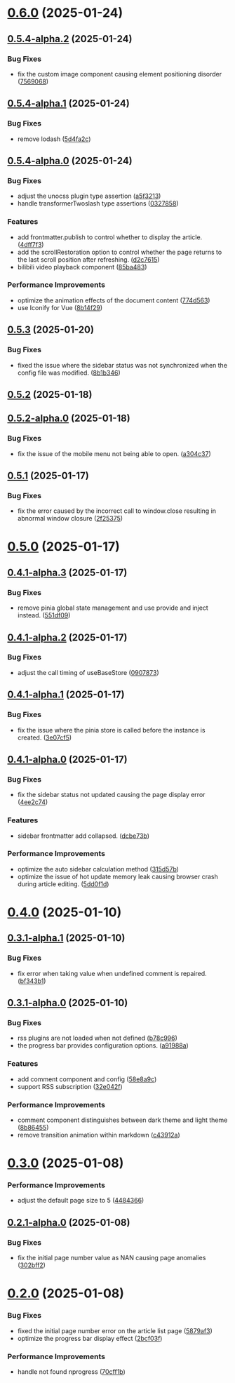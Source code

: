 # [0.6.0](https://github.com/hacxy/vitepress-theme-mild/compare/v0.5.4-alpha.2...v0.6.0) (2025-01-24)



## [0.5.4-alpha.2](https://github.com/hacxy/vitepress-theme-mild/compare/v0.5.4-alpha.1...v0.5.4-alpha.2) (2025-01-24)


### Bug Fixes

* fix the custom image component causing element positioning disorder ([7569068](https://github.com/hacxy/vitepress-theme-mild/commit/7569068dd99d6277800439bac1ea8367709c8545))



## [0.5.4-alpha.1](https://github.com/hacxy/vitepress-theme-mild/compare/v0.5.4-alpha.0...v0.5.4-alpha.1) (2025-01-24)


### Bug Fixes

* remove lodash ([5d4fa2c](https://github.com/hacxy/vitepress-theme-mild/commit/5d4fa2c95269db80ae6f93e7ea7c24e19fa904a2))



## [0.5.4-alpha.0](https://github.com/hacxy/vitepress-theme-mild/compare/v0.5.3...v0.5.4-alpha.0) (2025-01-24)


### Bug Fixes

* adjust the unocss plugin type assertion ([a5f3213](https://github.com/hacxy/vitepress-theme-mild/commit/a5f32130560f9286ab53f6dfd84e39e0162c12fd))
* handle transformerTwoslash type assertions ([0327858](https://github.com/hacxy/vitepress-theme-mild/commit/032785885119d52031a105264fd6b0b7547b1513))


### Features

* add frontmatter.publish to control whether to display the article. ([4dff7f3](https://github.com/hacxy/vitepress-theme-mild/commit/4dff7f33c27db3ad4f8a362c0bb3b9f453912909))
* add the scrollRestoration option to control whether the page returns to the last scroll position after refreshing. ([d2c7615](https://github.com/hacxy/vitepress-theme-mild/commit/d2c76153ff3ca9855418abd9a3098c0f26c400ab))
* bilibili video playback component ([85ba483](https://github.com/hacxy/vitepress-theme-mild/commit/85ba48309174146363d5226b4d02262d1b8e75a2))


### Performance Improvements

* optimize the animation effects of the document content ([774d563](https://github.com/hacxy/vitepress-theme-mild/commit/774d563edf8d8aadbd3b0f4d6df248de471f0f87))
* use Iconify for Vue ([8b14f29](https://github.com/hacxy/vitepress-theme-mild/commit/8b14f29b242c1961225d2118b94206430f8b3343))



## [0.5.3](https://github.com/hacxy/vitepress-theme-mild/compare/v0.5.2...v0.5.3) (2025-01-20)


### Bug Fixes

* fixed the issue where the sidebar status was not synchronized when the config file was modified. ([8b1b346](https://github.com/hacxy/vitepress-theme-mild/commit/8b1b34659b45b8ec515fe55061985b8ca1490c20))



## [0.5.2](https://github.com/hacxy/vitepress-theme-mild/compare/v0.5.2-alpha.0...v0.5.2) (2025-01-18)



## [0.5.2-alpha.0](https://github.com/hacxy/vitepress-theme-mild/compare/v0.5.1...v0.5.2-alpha.0) (2025-01-18)


### Bug Fixes

* fix the issue of the mobile menu not being able to open. ([a304c37](https://github.com/hacxy/vitepress-theme-mild/commit/a304c3741ba200bd1e9121b33df8eb3c853f04dc))



## [0.5.1](https://github.com/hacxy/vitepress-theme-mild/compare/v0.5.0...v0.5.1) (2025-01-17)


### Bug Fixes

* fix the error caused by the incorrect call to window.close resulting in abnormal window closure ([2f25375](https://github.com/hacxy/vitepress-theme-mild/commit/2f25375c33dfd6b885983e15ee659eb07943fd55))



# [0.5.0](https://github.com/hacxy/vitepress-theme-mild/compare/v0.4.1-alpha.3...v0.5.0) (2025-01-17)



## [0.4.1-alpha.3](https://github.com/hacxy/vitepress-theme-mild/compare/v0.4.1-alpha.2...v0.4.1-alpha.3) (2025-01-17)


### Bug Fixes

* remove pinia global state management and use provide and inject instead. ([551df09](https://github.com/hacxy/vitepress-theme-mild/commit/551df09018b0ee707afd12d500f6344bf3474b25))



## [0.4.1-alpha.2](https://github.com/hacxy/vitepress-theme-mild/compare/v0.4.1-alpha.1...v0.4.1-alpha.2) (2025-01-17)


### Bug Fixes

* adjust the call timing of useBaseStore ([0907873](https://github.com/hacxy/vitepress-theme-mild/commit/09078732df3771e02ab00ef13df280958e681714))



## [0.4.1-alpha.1](https://github.com/hacxy/vitepress-theme-mild/compare/v0.4.1-alpha.0...v0.4.1-alpha.1) (2025-01-17)


### Bug Fixes

* fix the issue where the pinia store is called before the instance is created. ([3e07cf5](https://github.com/hacxy/vitepress-theme-mild/commit/3e07cf58581df6af1b09b26c63394344115d8cef))



## [0.4.1-alpha.0](https://github.com/hacxy/vitepress-theme-mild/compare/v0.4.0...v0.4.1-alpha.0) (2025-01-17)


### Bug Fixes

* fix the sidebar status not updated causing the page display error ([4ee2c74](https://github.com/hacxy/vitepress-theme-mild/commit/4ee2c7485caa3a44f00646d1a6d92dbde1929871))


### Features

* sidebar frontmatter add collapsed. ([dcbe73b](https://github.com/hacxy/vitepress-theme-mild/commit/dcbe73b4a1105f3f584d636bda58b7a7ec121967))


### Performance Improvements

* optimize the auto sidebar calculation method ([315d57b](https://github.com/hacxy/vitepress-theme-mild/commit/315d57bcf6f6ff8be615caac3a335ea7f099a497))
* optimize the issue of hot update memory leak causing browser crash during article editing. ([5dd0f1d](https://github.com/hacxy/vitepress-theme-mild/commit/5dd0f1d0a1005d129020ccec6a8c58de28deaa40))



# [0.4.0](https://github.com/hacxy/vitepress-theme-mild/compare/v0.3.1-alpha.1...v0.4.0) (2025-01-10)



## [0.3.1-alpha.1](https://github.com/hacxy/vitepress-theme-mild/compare/v0.3.1-alpha.0...v0.3.1-alpha.1) (2025-01-10)


### Bug Fixes

* fix error when taking value when undefined comment is repaired. ([bf343b1](https://github.com/hacxy/vitepress-theme-mild/commit/bf343b10e72e3b2c7111db67805d7ec2c61bdebb))



## [0.3.1-alpha.0](https://github.com/hacxy/vitepress-theme-mild/compare/v0.3.0...v0.3.1-alpha.0) (2025-01-10)


### Bug Fixes

* rss plugins are not loaded when not defined ([b78c996](https://github.com/hacxy/vitepress-theme-mild/commit/b78c996119b8ce78796fb72d1265c896bde5fc6e))
* the progress bar provides configuration options. ([a91988a](https://github.com/hacxy/vitepress-theme-mild/commit/a91988ab5fd8b7ccad8f2c81c29dc3062cf02b2c))


### Features

* add comment component and config ([58e8a9c](https://github.com/hacxy/vitepress-theme-mild/commit/58e8a9cfc61984f2c443d471f96af8337099fcac))
* support RSS subscription ([32e042f](https://github.com/hacxy/vitepress-theme-mild/commit/32e042fc22898974a0905e300a3f02abf3b68656))


### Performance Improvements

* comment component distinguishes between dark theme and light theme ([8b86455](https://github.com/hacxy/vitepress-theme-mild/commit/8b864559d7e63ae27df6734ee4271a273b5d2bfc))
* remove transition animation within markdown ([c43912a](https://github.com/hacxy/vitepress-theme-mild/commit/c43912aaa85d691cc047e9a787bba68a0dcb6d25))



# [0.3.0](https://github.com/hacxy/vitepress-theme-mild/compare/v0.2.1-alpha.0...v0.3.0) (2025-01-08)


### Performance Improvements

* adjust the default page size to 5 ([4484366](https://github.com/hacxy/vitepress-theme-mild/commit/44843664880f3bdbad4f5c89527ae0979b7c6d93))



## [0.2.1-alpha.0](https://github.com/hacxy/vitepress-theme-mild/compare/v0.2.0...v0.2.1-alpha.0) (2025-01-08)


### Bug Fixes

* fix the initial page number value as NAN causing page anomalies ([302bff2](https://github.com/hacxy/vitepress-theme-mild/commit/302bff24ead74c1c81fcf02c25d37a1f65d3bcd8))



# [0.2.0](https://github.com/hacxy/vitepress-theme-mild/compare/v0.2.0-beta.6...v0.2.0) (2025-01-08)


### Bug Fixes

* fixed the initial page number error on the article list page ([5879af3](https://github.com/hacxy/vitepress-theme-mild/commit/5879af32a9f2c3000bd411ea67206941d49c2106))
* optimize the progress bar display effect ([2bcf03f](https://github.com/hacxy/vitepress-theme-mild/commit/2bcf03f154fa5358664ea22736a45c721da228b7))


### Performance Improvements

* handle not found nprogress ([70cff1b](https://github.com/hacxy/vitepress-theme-mild/commit/70cff1ba8dee1082aa7238a16759f81edf048e8b))



